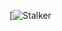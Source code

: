 
[![Stalker](https://64.media.tumblr.com/876dcce8674652dc6e564312f49109b7/c1ce30391d7a406a-1f/s500x750/36c6a9fda08a2c9011cdf0d5f42f29bdfe7e30fe.gifv)




